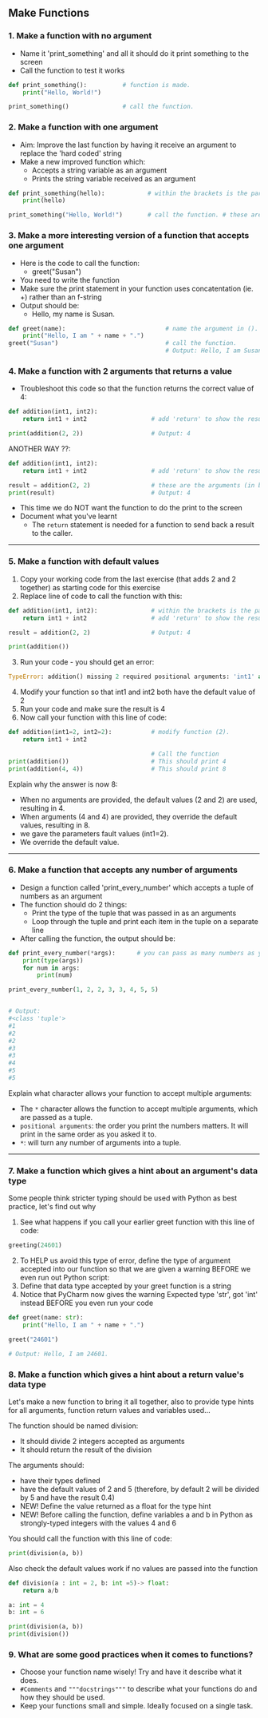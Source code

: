## Make Functions
### 1. Make a function with no argument
* Name it 'print_something' and all it should do it print something to the screen
* Call the function to test it works

```python
def print_something():          # function is made.
    print("Hello, World!")

print_something()               # call the function.
```
### 2. Make a function with one argument
* Aim: Improve the last function by having it receive an argument to replace the 'hard coded' string
* Make a new improved function which:
  * Accepts a string variable as an argument
  * Prints the string variable received as an argument

```python
def print_something(hello):            # within the brackets is the parameters.
    print(hello)

print_something("Hello, World!")       # call the function. # these are the arguments (in brackets).
```
### 3. Make a more interesting version of a function that accepts one argument
* Here is the code to call the function:
  * greet("Susan")
* You need to write the function
* Make sure the print statement in your function uses concatentation (ie. +) rather than an f-string 
* Output should be:
  * Hello, my name is Susan.

```python
def greet(name):                            # name the argument in ().
    print("Hello, I am " + name + ".")
greet("Susan")                              # call the function. 
                                            # Output: Hello, I am Susan.
```
### 4. Make a function with 2 arguments that returns a value
* Troubleshoot this code so that the function returns the correct value of 4:
```python
def addition(int1, int2):
    return int1 + int2                  # add 'return' to show the result of the addition.

print(addition(2, 2))                   # Output: 4
```
ANOTHER WAY ??:
```python
def addition(int1, int2):
    return int1 + int2                  # add 'return' to show the result of the addition.

result = addition(2, 2)                 # these are the arguments (in brackets).
print(result)                           # Output: 4
```
* This time we do NOT want the function to do the print to the screen
* Document what you've learnt
  * The `return` statement is needed for a function to send back a result to the caller.

_________________________________________________________________________________________________________________________

### 5. Make a function with default values
1. Copy your working code from the last exercise (that adds 2 and 2 together) as starting code for this exercise
2. Replace line of code to call the function with this:
```python
def addition(int1, int2):               # within the brackets is the parameters.
    return int1 + int2                  # add 'return' to show the result of the addition.

result = addition(2, 2)                 # Output: 4

print(addition())
```
3. Run your code - you should get an error:
```python
TypeError: addition() missing 2 required positional arguments: 'int1' and 'int2'
```
4. Modify your function so that int1 and int2 both have the default value of 2
5. Run your code and make sure the result is 4
6. Now call your function with this line of code:
```python
def addition(int1=2, int2=2):           # modify function (2).
    return int1 + int2

                                        # Call the function
print(addition())                       # This should print 4
print(addition(4, 4))                   # This should print 8
```
Explain why the answer is now 8:
* When no arguments are provided, the default values (2 and 2) are used, resulting in 4. 
* When arguments (4 and 4) are provided, they override the default values, resulting in 8.
* we gave the parameters fault values (int1=2).
* We override the default value. 

_______________________________________________________________________________________________________

### 6. Make a function that accepts any number of arguments
* Design a function called 'print_every_number' which accepts a tuple of numbers as an argument
* The function should do 2 things:
  * Print the type of the tuple that was passed in as an arguments
  * Loop through the tuple and print each item in the tuple on a separate line
* After calling the function, the output should be:
```python
def print_every_number(*args):      # you can pass as many numbers as you want (args), these are captured in a tuple.
    print(type(args))   
    for num in args:
        print(num)

print_every_number(1, 2, 2, 3, 3, 4, 5, 5)


# Output: 
#<class 'tuple'>
#1
#2
#2
#3
#3
#4
#5
#5
```
Explain what character allows your function to accept multiple arguments:
* The `*` character allows the function to accept multiple arguments, which are passed as a tuple.
* `positional arguments`: the order you print the numbers matters. It will print in the same order as you asked it to.
*  `*`: will turn any number of arguments into a tuple.

_________________________________________________________________________________________________________________________________

### 7. Make a function which gives a hint about an argument's data type

Some people think stricter typing should be used with Python as best practice, let's find out why
1. See what happens if you call your earlier greet function with this line of code:
```python
greeting(24601)
```
2. To HELP us avoid this type of error, define the type of argument accepted into our function so that we are given a warning BEFORE we even run out Python script:
3. Define that data type accepted by your greet function is a string 
4. Notice that PyCharm now gives the warning Expected type 'str', got 'int' instead BEFORE you even run your code

```python
def greet(name: str):
    print("Hello, I am " + name + ".")

greet("24601")                          

# Output: Hello, I am 24601.
```
### 8. Make a function which gives a hint about a return value's data type

Let's make a new function to bring it all together, also to provide type hints for all arguments, function return values and variables used...

The function should be named division:
* It should divide 2 integers accepted as arguments 
* It should return the result of the division 

The arguments should:
* have their types defined 
* have the default values of 2 and 5 (therefore, by default 2 will be divided by 5 and have the result 0.4)
* NEW! Define the value returned as a float for the type hint 
* NEW! Before calling the function, define variables a and b in Python as strongly-typed integers with the values 4 and 6 

You should call the function with this line of code:
```python
print(division(a, b))
```
Also check the default values work if no values are passed into the function
```python
def division(a : int = 2, b: int =5)-> float:
    return a/b

a: int = 4
b: int = 6

print(division(a, b))
print(division())
```
### 9. What are some good practices when it comes to functions?
* Choose your function name wisely! Try and have it describe what it does.
* `#Comments` and `"""docstrings"""` to describe what your functions do and how they should be used.
* Keep your functions small and simple. Ideally focused on a single task.




